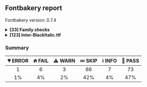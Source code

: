 ## Fontbakery report

Fontbakery version: 0.7.4

<details>
<summary><b>[33] Family checks</b></summary>
<details>
<summary>🔥 <b>FAIL:</b> Check font has a license.</summary>

* [com.google.fonts/check/family/has_license](https://font-bakery.readthedocs.io/en/latest/fontbakery/profiles/googlefonts.html#com.google.fonts/check/family/has_license)
* 🔥 **FAIL** No license file was found. Please add an OFL.txt or a LICENSE.txt file. If you are running fontbakery on a Google Fonts upstream repo, which is fine, just make sure there is a temporary license file in the same folder. [code: no-license]

</details>
<details>
<summary>ℹ <b>INFO:</b> Do we have the latest version of FontBakery installed?</summary>

* [com.google.fonts/check/fontbakery_version](https://font-bakery.readthedocs.io/en/latest/fontbakery/profiles/universal.html#com.google.fonts/check/fontbakery_version)
* ℹ **INFO** fontbakery (0.7.8)  - Well designed Font QA tool, written in Python 3
  INSTALLED: 0.7.4
  LATEST:    0.7.8

* 🍞 **PASS** Font Bakery is up-to-date

</details>
<details>
<summary>🍞 <b>PASS:</b> Fonts have equal numbers of glyphs?</summary>

* [com.google.fonts/check/family/equal_numbers_of_glyphs](https://font-bakery.readthedocs.io/en/latest/fontbakery/profiles/googlefonts.html#com.google.fonts/check/family/equal_numbers_of_glyphs)
* 🍞 **PASS** All font files in this family have an equal total ammount of glyphs.

</details>
<details>
<summary>🍞 <b>PASS:</b> Fonts have equal glyph names?</summary>

* [com.google.fonts/check/family/equal_glyph_names](https://font-bakery.readthedocs.io/en/latest/fontbakery/profiles/googlefonts.html#com.google.fonts/check/family/equal_glyph_names)
* 🍞 **PASS** All font files have identical glyph names.

</details>
<details>
<summary>🍞 <b>PASS:</b> All tabular figures must have the same width across the RIBBI-family.</summary>

* [com.google.fonts/check/family/tnum_horizontal_metrics](https://font-bakery.readthedocs.io/en/latest/fontbakery/profiles/googlefonts.html#com.google.fonts/check/family/tnum_horizontal_metrics)
* 🍞 **PASS** OK

</details>
<details>
<summary>🍞 <b>PASS:</b> Does font file include unacceptable control character glyphs?</summary>

* [com.google.fonts/check/family/control_chars](https://font-bakery.readthedocs.io/en/latest/fontbakery/profiles/googlefonts.html#com.google.fonts/check/family/control_chars)
* 🍞 **PASS** Unacceptable control characters were not identified.

</details>
<details>
<summary>🍞 <b>PASS:</b> Checking all files are in the same directory.</summary>

* [com.google.fonts/check/family/single_directory](https://font-bakery.readthedocs.io/en/latest/fontbakery/profiles/universal.html#com.google.fonts/check/family/single_directory)
* 🍞 **PASS** All files are in the same directory.

</details>
<details>
<summary>🍞 <b>PASS:</b> Is the command `ftxvalidator` (Apple Font Tool Suite) available?</summary>

* [com.google.fonts/check/ftxvalidator_is_available](https://font-bakery.readthedocs.io/en/latest/fontbakery/profiles/universal.html#com.google.fonts/check/ftxvalidator_is_available)
* 🍞 **PASS** ftxvalidator is available.

</details>
<details>
<summary>🍞 <b>PASS:</b> Each font in a family must have the same vertical metrics values.</summary>

* [com.google.fonts/check/family/vertical_metrics](https://font-bakery.readthedocs.io/en/latest/fontbakery/profiles/universal.html#com.google.fonts/check/family/vertical_metrics)
* 🍞 **PASS** Vertical metrics are the same across the family

</details>
<details>
<summary>🍞 <b>PASS:</b> Fonts have equal unicode encodings?</summary>

* [com.google.fonts/check/family/equal_unicode_encodings](https://font-bakery.readthedocs.io/en/latest/fontbakery/profiles/cmap.html#com.google.fonts/check/family/equal_unicode_encodings)
* 🍞 **PASS** Fonts have equal unicode encodings.

</details>
<details>
<summary>🍞 <b>PASS:</b> Make sure all font files have the same version value.</summary>

* [com.google.fonts/check/family/equal_font_versions](https://font-bakery.readthedocs.io/en/latest/fontbakery/profiles/head.html#com.google.fonts/check/family/equal_font_versions)
* 🍞 **PASS** All font files have the same version.

</details>
<details>
<summary>🍞 <b>PASS:</b> Fonts have consistent PANOSE proportion?</summary>

* [com.google.fonts/check/family/panose_proportion](https://font-bakery.readthedocs.io/en/latest/fontbakery/profiles/os2.html#com.google.fonts/check/family/panose_proportion)
* 🍞 **PASS** Fonts have consistent PANOSE proportion.

</details>
<details>
<summary>🍞 <b>PASS:</b> Fonts have consistent PANOSE family type?</summary>

* [com.google.fonts/check/family/panose_familytype](https://font-bakery.readthedocs.io/en/latest/fontbakery/profiles/os2.html#com.google.fonts/check/family/panose_familytype)
* 🍞 **PASS** Fonts have consistent PANOSE family type.

</details>
<details>
<summary>🍞 <b>PASS:</b> Check that OS/2.fsSelection bold & italic settings are unique for each NameID1</summary>

* [com.adobe.fonts/check/family/bold_italic_unique_for_nameid1](https://font-bakery.readthedocs.io/en/latest/fontbakery/profiles/os2.html#com.adobe.fonts/check/family/bold_italic_unique_for_nameid1)
* 🍞 **PASS** The OS/2.fsSelection bold & italic settings were unique within each compatible family group.

</details>
<details>
<summary>🍞 <b>PASS:</b> Fonts have consistent underline thickness?</summary>

* [com.google.fonts/check/family/underline_thickness](https://font-bakery.readthedocs.io/en/latest/fontbakery/profiles/post.html#com.google.fonts/check/family/underline_thickness)
* 🍞 **PASS** Fonts have consistent underline thickness.

</details>
<details>
<summary>🍞 <b>PASS:</b> Verify that each group of fonts with the same nameID 1 has maximum of 4 fonts</summary>

* [com.adobe.fonts/check/family/max_4_fonts_per_family_name](https://font-bakery.readthedocs.io/en/latest/fontbakery/profiles/name.html#com.adobe.fonts/check/family/max_4_fonts_per_family_name)
* 🍞 **PASS** There were no more than 4 fonts per family name.

</details>
<details>
<summary>💤 <b>SKIP:</b> Does DESCRIPTION file contain broken links?</summary>

* [com.google.fonts/check/description/broken_links](https://font-bakery.readthedocs.io/en/latest/fontbakery/profiles/googlefonts.html#com.google.fonts/check/description/broken_links)
* 💤 **SKIP** Unfulfilled Conditions: description

</details>
<details>
<summary>💤 <b>SKIP:</b> Is this a proper HTML snippet?</summary>

* [com.google.fonts/check/description/valid_html](https://font-bakery.readthedocs.io/en/latest/fontbakery/profiles/googlefonts.html#com.google.fonts/check/description/valid_html)
* 💤 **SKIP** Unfulfilled Conditions: descfile

</details>
<details>
<summary>💤 <b>SKIP:</b> DESCRIPTION.en_us.html must have more than 200 bytes.</summary>

* [com.google.fonts/check/description/min_length](https://font-bakery.readthedocs.io/en/latest/fontbakery/profiles/googlefonts.html#com.google.fonts/check/description/min_length)
* 💤 **SKIP** Unfulfilled Conditions: description

</details>
<details>
<summary>💤 <b>SKIP:</b> DESCRIPTION.en_us.html must have less than 1000 bytes.</summary>

* [com.google.fonts/check/description/max_length](https://font-bakery.readthedocs.io/en/latest/fontbakery/profiles/googlefonts.html#com.google.fonts/check/description/max_length)
* 💤 **SKIP** Unfulfilled Conditions: description

</details>
<details>
<summary>💤 <b>SKIP:</b> Check METADATA.pb parse correctly. </summary>

* [com.google.fonts/check/metadata/parses](https://font-bakery.readthedocs.io/en/latest/fontbakery/profiles/googlefonts.html#com.google.fonts/check/metadata/parses)
* 💤 **SKIP** Font family at 'static' lacks a METADATA.pb file.

</details>
<details>
<summary>💤 <b>SKIP:</b> Font designer field in METADATA.pb must not be 'unknown'.</summary>

* [com.google.fonts/check/metadata/unknown_designer](https://font-bakery.readthedocs.io/en/latest/fontbakery/profiles/googlefonts.html#com.google.fonts/check/metadata/unknown_designer)
* 💤 **SKIP** Unfulfilled Conditions: family_metadata

</details>
<details>
<summary>💤 <b>SKIP:</b> Multiple values in font designer field in METADATA.pb must be separated by commas.</summary>

* [com.google.fonts/check/metadata/designer_values](https://font-bakery.readthedocs.io/en/latest/fontbakery/profiles/googlefonts.html#com.google.fonts/check/metadata/designer_values)
* 💤 **SKIP** Unfulfilled Conditions: family_metadata

</details>
<details>
<summary>💤 <b>SKIP:</b> METADATA.pb: check if fonts field only has unique "full_name" values.</summary>

* [com.google.fonts/check/metadata/unique_full_name_values](https://font-bakery.readthedocs.io/en/latest/fontbakery/profiles/googlefonts.html#com.google.fonts/check/metadata/unique_full_name_values)
* 💤 **SKIP** Unfulfilled Conditions: family_metadata

</details>
<details>
<summary>💤 <b>SKIP:</b> METADATA.pb: check if fonts field only contains unique style:weight pairs.</summary>

* [com.google.fonts/check/metadata/unique_weight_style_pairs](https://font-bakery.readthedocs.io/en/latest/fontbakery/profiles/googlefonts.html#com.google.fonts/check/metadata/unique_weight_style_pairs)
* 💤 **SKIP** Unfulfilled Conditions: family_metadata

</details>
<details>
<summary>💤 <b>SKIP:</b> METADATA.pb license is "APACHE2", "UFL" or "OFL"?</summary>

* [com.google.fonts/check/metadata/license](https://font-bakery.readthedocs.io/en/latest/fontbakery/profiles/googlefonts.html#com.google.fonts/check/metadata/license)
* 💤 **SKIP** Unfulfilled Conditions: family_metadata

</details>
<details>
<summary>💤 <b>SKIP:</b> METADATA.pb should contain at least "menu" and "latin" subsets.</summary>

* [com.google.fonts/check/metadata/menu_and_latin](https://font-bakery.readthedocs.io/en/latest/fontbakery/profiles/googlefonts.html#com.google.fonts/check/metadata/menu_and_latin)
* 💤 **SKIP** Unfulfilled Conditions: family_metadata

</details>
<details>
<summary>💤 <b>SKIP:</b> METADATA.pb subsets should be alphabetically ordered.</summary>

* [com.google.fonts/check/metadata/subsets_order](https://font-bakery.readthedocs.io/en/latest/fontbakery/profiles/googlefonts.html#com.google.fonts/check/metadata/subsets_order)
* 💤 **SKIP** Unfulfilled Conditions: family_metadata

</details>
<details>
<summary>💤 <b>SKIP:</b> METADATA.pb: Copyright notice is the same in all fonts?</summary>

* [com.google.fonts/check/metadata/copyright](https://font-bakery.readthedocs.io/en/latest/fontbakery/profiles/googlefonts.html#com.google.fonts/check/metadata/copyright)
* 💤 **SKIP** Unfulfilled Conditions: family_metadata

</details>
<details>
<summary>💤 <b>SKIP:</b> Check that METADATA.pb family values are all the same.</summary>

* [com.google.fonts/check/metadata/familyname](https://font-bakery.readthedocs.io/en/latest/fontbakery/profiles/googlefonts.html#com.google.fonts/check/metadata/familyname)
* 💤 **SKIP** Unfulfilled Conditions: family_metadata

</details>
<details>
<summary>💤 <b>SKIP:</b> METADATA.pb: According Google Fonts standards, families should have a Regular style.</summary>

* [com.google.fonts/check/metadata/has_regular](https://font-bakery.readthedocs.io/en/latest/fontbakery/profiles/googlefonts.html#com.google.fonts/check/metadata/has_regular)
* 💤 **SKIP** Unfulfilled Conditions: family_metadata

</details>
<details>
<summary>💤 <b>SKIP:</b> METADATA.pb: Regular should be 400.</summary>

* [com.google.fonts/check/metadata/regular_is_400](https://font-bakery.readthedocs.io/en/latest/fontbakery/profiles/googlefonts.html#com.google.fonts/check/metadata/regular_is_400)
* 💤 **SKIP** Unfulfilled Conditions: family_metadata, has_regular_style

</details>
<details>
<summary>💤 <b>SKIP:</b> Directory name in GFonts repo structure must match NameID 1 of the regular.</summary>

* [com.google.fonts/check/repo/dirname_matches_nameid_1](https://font-bakery.readthedocs.io/en/latest/fontbakery/profiles/googlefonts.html#com.google.fonts/check/repo/dirname_matches_nameid_1)
* 💤 **SKIP** Unfulfilled Conditions: gfonts_repo_structure

</details>
<br>
</details>
<details>
<summary><b>[123] Inter-BlackItalic.ttf</b></summary>
<details>
<summary>💔 <b>ERROR:</b> Checking with ftxvalidator.</summary>

* [com.google.fonts/check/ftxvalidator](https://font-bakery.readthedocs.io/en/latest/fontbakery/profiles/universal.html#com.google.fonts/check/ftxvalidator)
* 💔 **ERROR** ftxvalidator returned an error code. Output follows:

objc[76481]: Objective-C garbage collection is no longer supported.



</details>
<details>
<summary>🔥 <b>FAIL:</b> Check glyph coverage.</summary>

* [com.google.fonts/check/glyph_coverage](https://font-bakery.readthedocs.io/en/latest/fontbakery/profiles/googlefonts.html#com.google.fonts/check/glyph_coverage)
* 🔥 **FAIL** Missing required codepoints: 0x000D (CARRIAGE RETURN) and 0x2215 (DIVISION SLASH)

</details>
<details>
<summary>🔥 <b>FAIL:</b> Copyright notices match canonical pattern in fonts</summary>

* [com.google.fonts/check/font_copyright](https://font-bakery.readthedocs.io/en/latest/fontbakery/profiles/googlefonts.html#com.google.fonts/check/font_copyright)
* 🔥 **FAIL** Name Table entry: Copyright notices should match a pattern similar to: 'Copyright 2017 The Familyname Project Authors (git url)'
But instead we have got: 'Copyright 2019 the Inter project authors (https://github.com/rsms/inter)'

</details>
<details>
<summary>🔥 <b>FAIL:</b> Stricter unitsPerEm criteria for Google Fonts. </summary>

* [com.google.fonts/check/unitsperem_strict](https://font-bakery.readthedocs.io/en/latest/fontbakery/profiles/googlefonts.html#com.google.fonts/check/unitsperem_strict)
* 🔥 **FAIL** Font em size (unitsPerEm) is 2816. If possible, please consider using 1000 or even 2000 (which is ideal for Variable Fonts). The acceptable values for unitsPerEm, though, are: [16, 32, 64, 128, 256, 500, 512, 1000, 1024, 2000, 2048].

</details>
<details>
<summary>🔥 <b>FAIL:</b> Checking OS/2 usWinAscent & usWinDescent.</summary>

* [com.google.fonts/check/family/win_ascent_and_descent](https://font-bakery.readthedocs.io/en/latest/fontbakery/profiles/universal.html#com.google.fonts/check/family/win_ascent_and_descent)
* 🔥 **FAIL** OS/2.usWinAscent value should be equal or greater than 3098, but got 2728 instead [code: ascent]
* 🔥 **FAIL** OS/2.usWinDescent value should be equal or greater than 788, but got 680 instead [code: descent]

</details>
<details>
<summary>🔥 <b>FAIL:</b> Does the font have a DSIG table?</summary>

* [com.google.fonts/check/dsig](https://font-bakery.readthedocs.io/en/latest/fontbakery/profiles/dsig.html#com.google.fonts/check/dsig)
* 🔥 **FAIL** This font lacks a digital signature (DSIG table). Some applications may require one (even if only a dummy placeholder) in order to work properly. You can add a DSIG table by running the `gftools fix-dsig` script.

</details>
<details>
<summary>⚠ <b>WARN:</b> Check if each glyph has the recommended amount of contours.</summary>

* [com.google.fonts/check/contour_count](https://font-bakery.readthedocs.io/en/latest/fontbakery/profiles/googlefonts.html#com.google.fonts/check/contour_count)
* ⚠ **WARN** This check inspects the glyph outlines and detects the total number of contours in each of them. The expected values are infered from the typical ammounts of contours observed in a large collection of reference font families. The divergences listed below may simply indicate a significantly different design on some of your glyphs. On the other hand, some of these may flag actual bugs in the font such as glyphs mapped to an incorrect codepoint. Please consider reviewing the design and codepoint assignment of these to make sure they are correct.

The following glyphs do not have the recommended number of contours:

Glyph name: uni200C	Contours detected: 1	Expected: 0
Glyph name: uni200D	Contours detected: 1	Expected: 0
Glyph name: uni20A9	Contours detected: 5	Expected: 1, 3, 4 or 7
Glyph name: uni00D0	Contours detected: 3	Expected: 2
Glyph name: uni0105	Contours detected: 3	Expected: 2
Glyph name: uni0110	Contours detected: 3	Expected: 2
Glyph name: uni0111	Contours detected: 3	Expected: 2
Glyph name: uni0119	Contours detected: 3	Expected: 2
Glyph name: uni0127	Contours detected: 2	Expected: 1
Glyph name: uni0153	Contours detected: 4	Expected: 3
Glyph name: uni0166	Contours detected: 2	Expected: 1
Glyph name: uni0172	Contours detected: 2	Expected: 1
Glyph name: uni0173	Contours detected: 2	Expected: 1
Glyph name: uni0180	Contours detected: 3	Expected: 2
Glyph name: uni0189	Contours detected: 3	Expected: 2
Glyph name: uni0197	Contours detected: 2	Expected: 1
Glyph name: uni019A	Contours detected: 2	Expected: 1
Glyph name: uni01B5	Contours detected: 2	Expected: 1
Glyph name: uni01B6	Contours detected: 2	Expected: 1
Glyph name: uni01BB	Contours detected: 2	Expected: 1
Glyph name: uni01E5	Contours detected: 3	Expected: 2
Glyph name: uni01EA	Contours detected: 3	Expected: 2
Glyph name: uni01EB	Contours detected: 3	Expected: 2
Glyph name: uni01EC	Contours detected: 4	Expected: 3
Glyph name: uni01ED	Contours detected: 4	Expected: 3
Glyph name: uni2031	Contours detected: 7	Expected: 9
Glyph name: uni0228	Contours detected: 2	Expected: 1
Glyph name: uni0229	Contours detected: 3	Expected: 2
Glyph name: uni023A	Contours detected: 2	Expected: 3
Glyph name: uni023D	Contours detected: 2	Expected: 1
Glyph name: uni023E	Contours detected: 1	Expected: 2
Glyph name: uni0243	Contours detected: 4	Expected: 3
Glyph name: uni0248	Contours detected: 2	Expected: 1
Glyph name: uni0249	Contours detected: 3	Expected: 2
Glyph name: uni024D	Contours detected: 2	Expected: 1
Glyph name: uni204B	Contours detected: 1	Expected: 2
Glyph name: uni03B2	Contours detected: 1	Expected: 2
Glyph name: uni042E	Contours detected: 4	Expected: 2
Glyph name: uni0446	Contours detected: 2	Expected: 1
Glyph name: uni045B	Contours detected: 2	Expected: 1
Glyph name: uni0462	Contours detected: 3	Expected: 2
Glyph name: uni048C	Contours detected: 3	Expected: 2
Glyph name: uni0492	Contours detected: 2	Expected: 1
Glyph name: uni0493	Contours detected: 2	Expected: 1
Glyph name: uni0494	Contours detected: 2	Expected: 1
Glyph name: uni04A6	Contours detected: 2	Expected: 1
Glyph name: uni04B0	Contours detected: 2	Expected: 1
Glyph name: uni04FE	Contours detected: 2	Expected: 1
Glyph name: uni04FF	Contours detected: 2	Expected: 1
Glyph name: uni052F	Contours detected: 2	Expected: 1
Glyph name: uniE000	Contours detected: 8	Expected: 1
Glyph name: uni01C2	Contours detected: 3	Expected: 1
Glyph name: uni04B1	Contours detected: 2	Expected: 1
Glyph name: uni1D4D	Contours detected: 2	Expected: 3
Glyph name: uni1E08	Contours detected: 3	Expected: 2
Glyph name: uni1E09	Contours detected: 3	Expected: 2
Glyph name: uni1E1C	Contours detected: 3	Expected: 2
Glyph name: uni1E1D	Contours detected: 4	Expected: 3

</details>
<details>
<summary>⚠ <b>WARN:</b> Checking unitsPerEm value is reasonable.</summary>

* [com.google.fonts/check/unitsperem](https://font-bakery.readthedocs.io/en/latest/fontbakery/profiles/head.html#com.google.fonts/check/unitsperem)
* ⚠ **WARN** In order to optimize performance on some legacy renderers, the value of unitsPerEm at the head table should idealy be a power of between 16 to 16384. And values of 1000 and 2000 are also common and may be just fine as well. But we got upm=2816 instead.

</details>
<details>
<summary>⚠ <b>WARN:</b> Check for points out of bounds.</summary>

* [com.google.fonts/check/points_out_of_bounds](https://font-bakery.readthedocs.io/en/latest/fontbakery/profiles/glyf.html#com.google.fonts/check/points_out_of_bounds)
* ⚠ **WARN** The following glyphs have coordinates which are out of bounds:
[('uni01E0', 1996.0, 2988.48), ('uni01E0', 992.0, 2988.48), ('uni00CE', 3.553199999999947, 2232.0), ('uni1E3C', -92.44680000000017, -596.0), ('uni0418', 2114.0928, 2048.0), ('uni040D', 2114.0928, 2048.0), ('uni0419', 2114.0928, 2048.0), ('uni04E2', 2114.0928, 2048.0), ('uni04E4', 2114.0928, 2048.0), ('uni0376', 2206.0928, 2048.0), ('uni0230', 1996.0, 2988.48), ('uni0230', 992.0, 2988.48), ('uni01A7', 2.661100000000033, 301.0), ('uni01A7', 1884.382, 1620.0), ('uni1E70', 111.55319999999983, -596.0), ('uni01E1', 1624.0, 2340.48), ('uni01E1', 620.0, 2340.48), ('uni01E1.1', 1704.0, 2340.48), ('uni01E1.1', 700.0, 2340.48), ('uni018C', 1894.0928, 2048.0), ('uni1E13', -116.44680000000017, -596.0), ('uni1E19', 3.5531999999998334, -596.0), ('uni0125', -0.44680000000005293, 2232.0), ('uni00EE', -80.44680000000005, 1720.0), ('uni1E3D', -432.44680000000017, -596.0), ('uni1E3D.ss02', -436.44680000000017, -596.0), ('uni0231', 1656.0, 2340.48), ('uni0231', 652.0, 2340.48), ('uni01A8', 16.620899999999892, 319.0), ('uni01A8', 1658.3898, 1318.0), ('uni1E71', -226.44680000000017, -596.0), ('uni042F', 1986.0928, 2048.0), ('uni025C', 4.620899999999892, 319.0), ('uni025E', 59.7337, 567.0), ('uni02C6', 393.55319999999995, 1720.0), ('uni0302', -1414.4468000000002, 1720.0), ('uni032D', -1802.4468000000002, -596.0), ('uni01B8', 1994.0928, 2048.0), ('uni01B8', -6.37519999999995, 168.0), ('uni01B9', -24.42100000000005, -110.0), ('dotmacroncomb.lc', -196.0, 2316.48), ('dotmacroncomb.lc', -1200.0, 2316.48), ('dotmacroncomb.cn', -108.0, 2864.48), ('dotmacroncomb.cn', -1112.0, 2864.48)]
This happens a lot when points are not extremes, which is usually bad. However, fixing this alert by adding points on extremes may do more harm than good, especially with italics, calligraphic-script, handwriting, rounded and other fonts. So it is common to ignore this message

</details>
<details>
<summary>💤 <b>SKIP:</b> Check copyright namerecords match license file.</summary>

* [com.google.fonts/check/name/license](https://font-bakery.readthedocs.io/en/latest/fontbakery/profiles/googlefonts.html#com.google.fonts/check/name/license)
* 💤 **SKIP** Unfulfilled Conditions: license

</details>
<details>
<summary>💤 <b>SKIP:</b> Font has ttfautohint params? </summary>

* [com.google.fonts/check/has_ttfautohint_params](https://font-bakery.readthedocs.io/en/latest/fontbakery/profiles/googlefonts.html#com.google.fonts/check/has_ttfautohint_params)
* 💤 **SKIP** Font appears to our heuristic as not hinted using ttfautohint.

</details>
<details>
<summary>💤 <b>SKIP:</b> METADATA.pb: Fontfamily is listed on Google Fonts API?</summary>

* [com.google.fonts/check/metadata/listed_on_gfonts](https://font-bakery.readthedocs.io/en/latest/fontbakery/profiles/googlefonts.html#com.google.fonts/check/metadata/listed_on_gfonts)
* 💤 **SKIP** Unfulfilled Conditions: family_metadata

</details>
<details>
<summary>💤 <b>SKIP:</b> Checks METADATA.pb font.name field matches family name declared on the name table.</summary>

* [com.google.fonts/check/metadata/nameid/family_name](https://font-bakery.readthedocs.io/en/latest/fontbakery/profiles/googlefonts.html#com.google.fonts/check/metadata/nameid/family_name)
* 💤 **SKIP** Unfulfilled Conditions: font_metadata

</details>
<details>
<summary>💤 <b>SKIP:</b> Checks METADATA.pb font.post_script_name matches postscript name declared on the name table.</summary>

* [com.google.fonts/check/metadata/nameid/post_script_name](https://font-bakery.readthedocs.io/en/latest/fontbakery/profiles/googlefonts.html#com.google.fonts/check/metadata/nameid/post_script_name)
* 💤 **SKIP** Unfulfilled Conditions: font_metadata

</details>
<details>
<summary>💤 <b>SKIP:</b> METADATA.pb font.full_name value matches fullname declared on the name table?</summary>

* [com.google.fonts/check/metadata/nameid/full_name](https://font-bakery.readthedocs.io/en/latest/fontbakery/profiles/googlefonts.html#com.google.fonts/check/metadata/nameid/full_name)
* 💤 **SKIP** Unfulfilled Conditions: font_metadata

</details>
<details>
<summary>💤 <b>SKIP:</b> METADATA.pb font.name value should be same as the family name declared on the name table.</summary>

* [com.google.fonts/check/metadata/nameid/font_name](https://font-bakery.readthedocs.io/en/latest/fontbakery/profiles/googlefonts.html#com.google.fonts/check/metadata/nameid/font_name)
* 💤 **SKIP** Unfulfilled Conditions: font_metadata

</details>
<details>
<summary>💤 <b>SKIP:</b> METADATA.pb font.full_name and font.post_script_name fields have equivalent values ?</summary>

* [com.google.fonts/check/metadata/match_fullname_postscript](https://font-bakery.readthedocs.io/en/latest/fontbakery/profiles/googlefonts.html#com.google.fonts/check/metadata/match_fullname_postscript)
* 💤 **SKIP** Unfulfilled Conditions: font_metadata

</details>
<details>
<summary>💤 <b>SKIP:</b> METADATA.pb font.filename and font.post_script_name fields have equivalent values?</summary>

* [com.google.fonts/check/metadata/match_filename_postscript](https://font-bakery.readthedocs.io/en/latest/fontbakery/profiles/googlefonts.html#com.google.fonts/check/metadata/match_filename_postscript)
* 💤 **SKIP** Unfulfilled Conditions: font_metadata

</details>
<details>
<summary>💤 <b>SKIP:</b> METADATA.pb font.name field contains font name in right format?</summary>

* [com.google.fonts/check/metadata/valid_name_values](https://font-bakery.readthedocs.io/en/latest/fontbakery/profiles/googlefonts.html#com.google.fonts/check/metadata/valid_name_values)
* 💤 **SKIP** Unfulfilled Conditions: font_metadata

</details>
<details>
<summary>💤 <b>SKIP:</b> METADATA.pb font.full_name field contains font name in right format?</summary>

* [com.google.fonts/check/metadata/valid_full_name_values](https://font-bakery.readthedocs.io/en/latest/fontbakery/profiles/googlefonts.html#com.google.fonts/check/metadata/valid_full_name_values)
* 💤 **SKIP** Unfulfilled Conditions: font_metadata

</details>
<details>
<summary>💤 <b>SKIP:</b> METADATA.pb font.filename field contains font name in right format?</summary>

* [com.google.fonts/check/metadata/valid_filename_values](https://font-bakery.readthedocs.io/en/latest/fontbakery/profiles/googlefonts.html#com.google.fonts/check/metadata/valid_filename_values)
* 💤 **SKIP** Unfulfilled Conditions: family_metadata

</details>
<details>
<summary>💤 <b>SKIP:</b> METADATA.pb font.post_script_name field contains font name in right format?</summary>

* [com.google.fonts/check/metadata/valid_post_script_name_values](https://font-bakery.readthedocs.io/en/latest/fontbakery/profiles/googlefonts.html#com.google.fonts/check/metadata/valid_post_script_name_values)
* 💤 **SKIP** Unfulfilled Conditions: font_metadata

</details>
<details>
<summary>💤 <b>SKIP:</b> Copyright notices match canonical pattern in METADATA.pb</summary>

* [com.google.fonts/check/metadata/valid_copyright](https://font-bakery.readthedocs.io/en/latest/fontbakery/profiles/googlefonts.html#com.google.fonts/check/metadata/valid_copyright)
* 💤 **SKIP** Unfulfilled Conditions: font_metadata

</details>
<details>
<summary>💤 <b>SKIP:</b> Copyright notice on METADATA.pb should not contain 'Reserved Font Name'.</summary>

* [com.google.fonts/check/metadata/reserved_font_name](https://font-bakery.readthedocs.io/en/latest/fontbakery/profiles/googlefonts.html#com.google.fonts/check/metadata/reserved_font_name)
* 💤 **SKIP** Unfulfilled Conditions: font_metadata

</details>
<details>
<summary>💤 <b>SKIP:</b> METADATA.pb: Copyright notice shouldn't exceed 500 chars.</summary>

* [com.google.fonts/check/metadata/copyright_max_length](https://font-bakery.readthedocs.io/en/latest/fontbakery/profiles/googlefonts.html#com.google.fonts/check/metadata/copyright_max_length)
* 💤 **SKIP** Unfulfilled Conditions: font_metadata

</details>
<details>
<summary>💤 <b>SKIP:</b> METADATA.pb: Filename is set canonically?</summary>

* [com.google.fonts/check/metadata/canonical_filename](https://font-bakery.readthedocs.io/en/latest/fontbakery/profiles/googlefonts.html#com.google.fonts/check/metadata/canonical_filename)
* 💤 **SKIP** Unfulfilled Conditions: font_metadata, canonical_filename

</details>
<details>
<summary>💤 <b>SKIP:</b> METADATA.pb font.style "italic" matches font internals?</summary>

* [com.google.fonts/check/metadata/italic_style](https://font-bakery.readthedocs.io/en/latest/fontbakery/profiles/googlefonts.html#com.google.fonts/check/metadata/italic_style)
* 💤 **SKIP** Unfulfilled Conditions: font_metadata

</details>
<details>
<summary>💤 <b>SKIP:</b> METADATA.pb font.style "normal" matches font internals?</summary>

* [com.google.fonts/check/metadata/normal_style](https://font-bakery.readthedocs.io/en/latest/fontbakery/profiles/googlefonts.html#com.google.fonts/check/metadata/normal_style)
* 💤 **SKIP** Unfulfilled Conditions: font_metadata

</details>
<details>
<summary>💤 <b>SKIP:</b> METADATA.pb font.name and font.full_name fields match the values declared on the name table?</summary>

* [com.google.fonts/check/metadata/nameid/family_and_full_names](https://font-bakery.readthedocs.io/en/latest/fontbakery/profiles/googlefonts.html#com.google.fonts/check/metadata/nameid/family_and_full_names)
* 💤 **SKIP** Unfulfilled Conditions: font_metadata

</details>
<details>
<summary>💤 <b>SKIP:</b> METADATA.pb: Check if fontname is not camel cased.</summary>

* [com.google.fonts/check/metadata/fontname_not_camel_cased](https://font-bakery.readthedocs.io/en/latest/fontbakery/profiles/googlefonts.html#com.google.fonts/check/metadata/fontname_not_camel_cased)
* 💤 **SKIP** Unfulfilled Conditions: font_metadata

</details>
<details>
<summary>💤 <b>SKIP:</b> METADATA.pb: Check font name is the same as family name.</summary>

* [com.google.fonts/check/metadata/match_name_familyname](https://font-bakery.readthedocs.io/en/latest/fontbakery/profiles/googlefonts.html#com.google.fonts/check/metadata/match_name_familyname)
* 💤 **SKIP** Unfulfilled Conditions: family_metadata, font_metadata

</details>
<details>
<summary>💤 <b>SKIP:</b> METADATA.pb: Check that font weight has a canonical value.</summary>

* [com.google.fonts/check/metadata/canonical_weight_value](https://font-bakery.readthedocs.io/en/latest/fontbakery/profiles/googlefonts.html#com.google.fonts/check/metadata/canonical_weight_value)
* 💤 **SKIP** Unfulfilled Conditions: font_metadata

</details>
<details>
<summary>💤 <b>SKIP:</b> Checking OS/2 usWeightClass matches weight specified at METADATA.pb.</summary>

* [com.google.fonts/check/metadata/os2_weightclass](https://font-bakery.readthedocs.io/en/latest/fontbakery/profiles/googlefonts.html#com.google.fonts/check/metadata/os2_weightclass)
* 💤 **SKIP** Unfulfilled Conditions: font_metadata

</details>
<details>
<summary>💤 <b>SKIP:</b> METADATA.pb weight matches postScriptName.</summary>

* [com.google.fonts/check/metadata/match_weight_postscript](https://font-bakery.readthedocs.io/en/latest/fontbakery/profiles/googlefonts.html#com.google.fonts/check/metadata/match_weight_postscript)
* 💤 **SKIP** Unfulfilled Conditions: font_metadata

</details>
<details>
<summary>💤 <b>SKIP:</b> METADATA.pb: Font styles are named canonically?</summary>

* [com.google.fonts/check/metatada/canonical_style_names](https://font-bakery.readthedocs.io/en/latest/fontbakery/profiles/googlefonts.html#com.google.fonts/check/metatada/canonical_style_names)
* 💤 **SKIP** Unfulfilled Conditions: font_metadata

</details>
<details>
<summary>💤 <b>SKIP:</b> Version number has increased since previous release on Google Fonts?</summary>

* [com.google.fonts/check/version_bump](https://font-bakery.readthedocs.io/en/latest/fontbakery/profiles/googlefonts.html#com.google.fonts/check/version_bump)
* 💤 **SKIP** Unfulfilled Conditions: api_gfonts_ttFont, github_gfonts_ttFont

</details>
<details>
<summary>💤 <b>SKIP:</b> Glyphs are similiar to Google Fonts version?</summary>

* [com.google.fonts/check/production_glyphs_similarity](https://font-bakery.readthedocs.io/en/latest/fontbakery/profiles/googlefonts.html#com.google.fonts/check/production_glyphs_similarity)
* 💤 **SKIP** Unfulfilled Conditions: api_gfonts_ttFont

</details>
<details>
<summary>💤 <b>SKIP:</b> Check font has same encoded glyphs as version hosted on fonts.google.com</summary>

* [com.google.fonts/check/production_encoded_glyphs](https://font-bakery.readthedocs.io/en/latest/fontbakery/profiles/googlefonts.html#com.google.fonts/check/production_encoded_glyphs)
* 💤 **SKIP** Unfulfilled Conditions: api_gfonts_ttFont

</details>
<details>
<summary>💤 <b>SKIP:</b> Copyright field for this font on METADATA.pb matches all copyright notice entries on the name table ?</summary>

* [com.google.fonts/check/metadata/nameid/copyright](https://font-bakery.readthedocs.io/en/latest/fontbakery/profiles/googlefonts.html#com.google.fonts/check/metadata/nameid/copyright)
* 💤 **SKIP** Unfulfilled Conditions: font_metadata

</details>
<details>
<summary>💤 <b>SKIP:</b> Check a static ttf can be generated from a variable font. </summary>

* [com.google.fonts/check/varfont/generate_static](https://font-bakery.readthedocs.io/en/latest/fontbakery/profiles/googlefonts.html#com.google.fonts/check/varfont/generate_static)
* 💤 **SKIP** Unfulfilled Conditions: is_variable_font

</details>
<details>
<summary>💤 <b>SKIP:</b> Check that variable fonts have an HVAR table. </summary>

* [com.google.fonts/check/varfont/has_HVAR](https://font-bakery.readthedocs.io/en/latest/fontbakery/profiles/googlefonts.html#com.google.fonts/check/varfont/has_HVAR)
* 💤 **SKIP** Unfulfilled Conditions: is_variable_font

</details>
<details>
<summary>💤 <b>SKIP:</b> All name entries referenced by fvar instances exist on the name table?</summary>

* [com.google.fonts/check/fvar_name_entries](https://font-bakery.readthedocs.io/en/latest/fontbakery/profiles/googlefonts.html#com.google.fonts/check/fvar_name_entries)
* 💤 **SKIP** Unfulfilled Conditions: is_variable_font

</details>
<details>
<summary>💤 <b>SKIP:</b> A variable font must have named instances.</summary>

* [com.google.fonts/check/varfont_has_instances](https://font-bakery.readthedocs.io/en/latest/fontbakery/profiles/googlefonts.html#com.google.fonts/check/varfont_has_instances)
* 💤 **SKIP** Unfulfilled Conditions: is_variable_font

</details>
<details>
<summary>💤 <b>SKIP:</b> Variable font weight coordinates must be multiples of 100.</summary>

* [com.google.fonts/check/varfont_weight_instances](https://font-bakery.readthedocs.io/en/latest/fontbakery/profiles/googlefonts.html#com.google.fonts/check/varfont_weight_instances)
* 💤 **SKIP** Unfulfilled Conditions: is_variable_font

</details>
<details>
<summary>💤 <b>SKIP:</b> Are there caret positions declared for every ligature?</summary>

* [com.google.fonts/check/ligature_carets](https://font-bakery.readthedocs.io/en/latest/fontbakery/profiles/googlefonts.html#com.google.fonts/check/ligature_carets)
* 💤 **SKIP** Unfulfilled Conditions: ligature_glyphs

</details>
<details>
<summary>💤 <b>SKIP:</b> Is there kerning info for non-ligated sequences?</summary>

* [com.google.fonts/check/kerning_for_non_ligated_sequences](https://font-bakery.readthedocs.io/en/latest/fontbakery/profiles/googlefonts.html#com.google.fonts/check/kerning_for_non_ligated_sequences)
* 💤 **SKIP** Unfulfilled Conditions: ligatures

</details>
<details>
<summary>💤 <b>SKIP:</b> Check if the vertical metrics of a family are similar to the same family hosted on Google Fonts.</summary>

* [com.google.fonts/check/vertical_metrics_regressions](https://font-bakery.readthedocs.io/en/latest/fontbakery/profiles/googlefonts.html#com.google.fonts/check/vertical_metrics_regressions)
* 💤 **SKIP** Unfulfilled Conditions: remote_styles

</details>
<details>
<summary>💤 <b>SKIP:</b> Is the CFF subr/gsubr call depth > 10?</summary>

* [com.adobe.fonts/check/cff_call_depth](https://font-bakery.readthedocs.io/en/latest/fontbakery/profiles/cff.html#com.adobe.fonts/check/cff_call_depth)
* 💤 **SKIP** Unfulfilled Conditions: is_cff

</details>
<details>
<summary>💤 <b>SKIP:</b> Is the CFF2 subr/gsubr call depth > 10?</summary>

* [com.adobe.fonts/check/cff2_call_depth](https://font-bakery.readthedocs.io/en/latest/fontbakery/profiles/cff.html#com.adobe.fonts/check/cff2_call_depth)
* 💤 **SKIP** Unfulfilled Conditions: is_cff2

</details>
<details>
<summary>💤 <b>SKIP:</b> CFF table FontName must match name table ID 6 (PostScript name).</summary>

* [com.adobe.fonts/check/name/postscript_vs_cff](https://font-bakery.readthedocs.io/en/latest/fontbakery/profiles/name.html#com.adobe.fonts/check/name/postscript_vs_cff)
* 💤 **SKIP** Unfulfilled Conditions: is_cff

</details>
<details>
<summary>💤 <b>SKIP:</b> Monospace font has hhea.advanceWidthMax equal to each glyph's advanceWidth?</summary>

* [com.google.fonts/check/monospace_max_advancewidth](https://font-bakery.readthedocs.io/en/latest/fontbakery/profiles/hhea.html#com.google.fonts/check/monospace_max_advancewidth)
* 💤 **SKIP** Font is not monospaced.

</details>
<details>
<summary>💤 <b>SKIP:</b> The variable font 'wght' (Weight) axis coordinate must be 400 on the 'Regular' instance.</summary>

* [com.google.fonts/check/varfont/regular_wght_coord](https://font-bakery.readthedocs.io/en/latest/fontbakery/profiles/fvar.html#com.google.fonts/check/varfont/regular_wght_coord)
* 💤 **SKIP** Unfulfilled Conditions: is_variable_font, regular_wght_coord

</details>
<details>
<summary>💤 <b>SKIP:</b> The variable font 'wdth' (Width) axis coordinate must be 100 on the 'Regular' instance.</summary>

* [com.google.fonts/check/varfont/regular_wdth_coord](https://font-bakery.readthedocs.io/en/latest/fontbakery/profiles/fvar.html#com.google.fonts/check/varfont/regular_wdth_coord)
* 💤 **SKIP** Unfulfilled Conditions: is_variable_font, regular_wdth_coord

</details>
<details>
<summary>💤 <b>SKIP:</b> The variable font 'slnt' (Slant) axis coordinate must be zero on the 'Regular' instance.</summary>

* [com.google.fonts/check/varfont/regular_slnt_coord](https://font-bakery.readthedocs.io/en/latest/fontbakery/profiles/fvar.html#com.google.fonts/check/varfont/regular_slnt_coord)
* 💤 **SKIP** Unfulfilled Conditions: is_variable_font, regular_slnt_coord

</details>
<details>
<summary>💤 <b>SKIP:</b> The variable font 'ital' (Italic) axis coordinate must be zero on the 'Regular' instance.</summary>

* [com.google.fonts/check/varfont/regular_ital_coord](https://font-bakery.readthedocs.io/en/latest/fontbakery/profiles/fvar.html#com.google.fonts/check/varfont/regular_ital_coord)
* 💤 **SKIP** Unfulfilled Conditions: is_variable_font, regular_ital_coord

</details>
<details>
<summary>💤 <b>SKIP:</b> The variable font 'opsz' (Optical Size) axis coordinate should be between 9 and 13 on the 'Regular' instance.</summary>

* [com.google.fonts/check/varfont/regular_opsz_coord](https://font-bakery.readthedocs.io/en/latest/fontbakery/profiles/fvar.html#com.google.fonts/check/varfont/regular_opsz_coord)
* 💤 **SKIP** Unfulfilled Conditions: is_variable_font, regular_opsz_coord

</details>
<details>
<summary>💤 <b>SKIP:</b> The variable font 'wght' (Weight) axis coordinate must be 700 on the 'Bold' instance.</summary>

* [com.google.fonts/check/varfont/bold_wght_coord](https://font-bakery.readthedocs.io/en/latest/fontbakery/profiles/fvar.html#com.google.fonts/check/varfont/bold_wght_coord)
* 💤 **SKIP** Unfulfilled Conditions: is_variable_font, bold_wght_coord

</details>
<details>
<summary>💤 <b>SKIP:</b> The variable font 'wght' (Weight) axis coordinate must be within spec range of 1 to 1000 on all instances.</summary>

* [com.google.fonts/check/wght_valid_range](https://font-bakery.readthedocs.io/en/latest/fontbakery/profiles/fvar.html#com.google.fonts/check/wght_valid_range)
* 💤 **SKIP** Unfulfilled Conditions: is_variable_font

</details>
<details>
<summary>ℹ <b>INFO:</b> Show hinting filesize impact.</summary>

* [com.google.fonts/check/hinting_impact](https://font-bakery.readthedocs.io/en/latest/fontbakery/profiles/googlefonts.html#com.google.fonts/check/hinting_impact)
* ℹ **INFO** Hinting filesize impact:

|  | static/Inter-BlackItalic.ttf |
|:--- | ---:|
| Dehinted Size | 258.8kb |
| Hinted Size | 352.5kb |
| Increase | 93.7kb |
| Change   | 36.2 % |


</details>
<details>
<summary>ℹ <b>INFO:</b> Font has old ttfautohint applied?</summary>

* [com.google.fonts/check/old_ttfautohint](https://font-bakery.readthedocs.io/en/latest/fontbakery/profiles/googlefonts.html#com.google.fonts/check/old_ttfautohint)
* ℹ **INFO** Could not detect which version of ttfautohint was used in this font. It is typically specified as a comment in the font version entries of the 'name' table. Such font version strings are currently: ['Version 3.006;git-d17014579']

</details>
<details>
<summary>ℹ <b>INFO:</b> EPAR table present in font?</summary>

* [com.google.fonts/check/epar](https://font-bakery.readthedocs.io/en/latest/fontbakery/profiles/googlefonts.html#com.google.fonts/check/epar)
* ℹ **INFO** EPAR table not present in font. To learn more see https://github.com/googlefonts/fontbakery/issues/818

</details>
<details>
<summary>ℹ <b>INFO:</b> Is 'gasp' table set to optimize rendering?</summary>

* [com.google.fonts/check/gasp](https://font-bakery.readthedocs.io/en/latest/fontbakery/profiles/googlefonts.html#com.google.fonts/check/gasp)
* ℹ **INFO** These are the ppm ranges declared on the gasp table:

PPM <= 65535:
	flag = 0x0F
	- Use gridfitting
	- Use grayscale rendering
	- Use gridfitting with ClearType symmetric smoothing
	- Use smoothing along multiple axes with ClearType®

* 🍞 **PASS** 'gasp' table is correctly set, with one gaspRange:value of 0xFFFF:0x0F.

</details>
<details>
<summary>ℹ <b>INFO:</b> Check for font-v versioning </summary>

* [com.google.fonts/check/fontv](https://font-bakery.readthedocs.io/en/latest/fontbakery/profiles/googlefonts.html#com.google.fonts/check/fontv)
* ℹ **INFO** Version string is: "Version 3.006;git-d17014579"
The version string must ideally include a git commit hash and either a 'dev' or a 'release' suffix such as in the example below:
"Version 1.3; git-0d08353-release"

</details>
<details>
<summary>ℹ <b>INFO:</b> Font contains all required tables?</summary>

* [com.google.fonts/check/required_tables](https://font-bakery.readthedocs.io/en/latest/fontbakery/profiles/universal.html#com.google.fonts/check/required_tables)
* ℹ **INFO** This font contains the following optional tables [GPOS, cvt , fpgm, loca, prep, GSUB, gasp]
* 🍞 **PASS** Font contains all required tables.

</details>
<details>
<summary>🍞 <b>PASS:</b> Checking file is named canonically.</summary>

* [com.google.fonts/check/canonical_filename](https://font-bakery.readthedocs.io/en/latest/fontbakery/profiles/googlefonts.html#com.google.fonts/check/canonical_filename)
* 🍞 **PASS** static/Inter-BlackItalic.ttf is named canonically.

</details>
<details>
<summary>🍞 <b>PASS:</b> Checking OS/2 fsType.</summary>

* [com.google.fonts/check/fstype](https://font-bakery.readthedocs.io/en/latest/fontbakery/profiles/googlefonts.html#com.google.fonts/check/fstype)
* 🍞 **PASS** OS/2 fsType is properly set to zero.

</details>
<details>
<summary>🍞 <b>PASS:</b> Checking OS/2 achVendID.</summary>

* [com.google.fonts/check/vendor_id](https://font-bakery.readthedocs.io/en/latest/fontbakery/profiles/googlefonts.html#com.google.fonts/check/vendor_id)
* 🍞 **PASS** OS/2 VendorID 'RSMS' looks good!

</details>
<details>
<summary>🍞 <b>PASS:</b> Substitute copyright, registered and trademark symbols in name table entries.</summary>

* [com.google.fonts/check/name/unwanted_chars](https://font-bakery.readthedocs.io/en/latest/fontbakery/profiles/googlefonts.html#com.google.fonts/check/name/unwanted_chars)
* 🍞 **PASS** No need to substitute copyright, registered and trademark symbols in name table entries of this font.

</details>
<details>
<summary>🍞 <b>PASS:</b> Checking OS/2 usWeightClass.</summary>

* [com.google.fonts/check/usweightclass](https://font-bakery.readthedocs.io/en/latest/fontbakery/profiles/googlefonts.html#com.google.fonts/check/usweightclass)
* 🍞 **PASS** OS/2 usWeightClass value looks good!

</details>
<details>
<summary>🍞 <b>PASS:</b> "License URL matches License text on name table?</summary>

* [com.google.fonts/check/name/license_url](https://font-bakery.readthedocs.io/en/latest/fontbakery/profiles/googlefonts.html#com.google.fonts/check/name/license_url)
* 🍞 **PASS** Font has a valid license URL in NAME table.

</details>
<details>
<summary>🍞 <b>PASS:</b> Description strings in the name table must not exceed 200 characters.</summary>

* [com.google.fonts/check/name/description_max_length](https://font-bakery.readthedocs.io/en/latest/fontbakery/profiles/googlefonts.html#com.google.fonts/check/name/description_max_length)
* 🍞 **PASS** All description name records have reasonably small lengths.

</details>
<details>
<summary>🍞 <b>PASS:</b> Version format is correct in 'name' table?</summary>

* [com.google.fonts/check/name/version_format](https://font-bakery.readthedocs.io/en/latest/fontbakery/profiles/googlefonts.html#com.google.fonts/check/name/version_format)
* 🍞 **PASS** Version format in NAME table entries is correct.

</details>
<details>
<summary>🍞 <b>PASS:</b> Make sure family name does not begin with a digit.</summary>

* [com.google.fonts/check/name/familyname_first_char](https://font-bakery.readthedocs.io/en/latest/fontbakery/profiles/googlefonts.html#com.google.fonts/check/name/familyname_first_char)
* 🍞 **PASS** Font family name first character is not a digit.

</details>
<details>
<summary>🍞 <b>PASS:</b> Font has all expected currency sign characters?</summary>

* [com.google.fonts/check/currency_chars](https://font-bakery.readthedocs.io/en/latest/fontbakery/profiles/googlefonts.html#com.google.fonts/check/currency_chars)
* 🍞 **PASS** Font has all expected currency sign characters.

</details>
<details>
<summary>🍞 <b>PASS:</b> Are there non-ASCII characters in ASCII-only NAME table entries?</summary>

* [com.google.fonts/check/name/ascii_only_entries](https://font-bakery.readthedocs.io/en/latest/fontbakery/profiles/googlefonts.html#com.google.fonts/check/name/ascii_only_entries)
* 🍞 **PASS** None of the ASCII-only NAME table entries contain non-ASCII characteres.

</details>
<details>
<summary>🍞 <b>PASS:</b> Checking OS/2 fsSelection value.</summary>

* [com.google.fonts/check/fsselection](https://font-bakery.readthedocs.io/en/latest/fontbakery/profiles/googlefonts.html#com.google.fonts/check/fsselection)
* 🍞 **PASS** OS/2 fsSelection REGULAR bit is properly set.
* 🍞 **PASS** OS/2 fsSelection ITALIC bit is properly set.
* 🍞 **PASS** OS/2 fsSelection BOLD bit is properly set.

</details>
<details>
<summary>🍞 <b>PASS:</b> Checking post.italicAngle value.</summary>

* [com.google.fonts/check/italic_angle](https://font-bakery.readthedocs.io/en/latest/fontbakery/profiles/googlefonts.html#com.google.fonts/check/italic_angle)
* 🍞 **PASS** Value of post.italicAngle is -9.4 with style='BlackItalic'.

</details>
<details>
<summary>🍞 <b>PASS:</b> Checking head.macStyle value.</summary>

* [com.google.fonts/check/mac_style](https://font-bakery.readthedocs.io/en/latest/fontbakery/profiles/googlefonts.html#com.google.fonts/check/mac_style)
* 🍞 **PASS** head macStyle ITALIC bit is properly set.
* 🍞 **PASS** head macStyle BOLD bit is properly set.

</details>
<details>
<summary>🍞 <b>PASS:</b> Font has all mandatory 'name' table entries ?</summary>

* [com.google.fonts/check/name/mandatory_entries](https://font-bakery.readthedocs.io/en/latest/fontbakery/profiles/googlefonts.html#com.google.fonts/check/name/mandatory_entries)
* 🍞 **PASS** Font contains values for all mandatory name table entries.

</details>
<details>
<summary>🍞 <b>PASS:</b> Check name table: FONT_FAMILY_NAME entries. </summary>

* [com.google.fonts/check/name/familyname](https://font-bakery.readthedocs.io/en/latest/fontbakery/profiles/googlefonts.html#com.google.fonts/check/name/familyname)
* 🍞 **PASS** FONT_FAMILY_NAME entries are all good.

</details>
<details>
<summary>🍞 <b>PASS:</b> Check name table: FONT_SUBFAMILY_NAME entries. </summary>

* [com.google.fonts/check/name/subfamilyname](https://font-bakery.readthedocs.io/en/latest/fontbakery/profiles/googlefonts.html#com.google.fonts/check/name/subfamilyname)
* 🍞 **PASS** FONT_SUBFAMILY_NAME entries are all good.

</details>
<details>
<summary>🍞 <b>PASS:</b> Check name table: FULL_FONT_NAME entries. </summary>

* [com.google.fonts/check/name/fullfontname](https://font-bakery.readthedocs.io/en/latest/fontbakery/profiles/googlefonts.html#com.google.fonts/check/name/fullfontname)
* 🍞 **PASS** FULL_FONT_NAME entries are all good.

</details>
<details>
<summary>🍞 <b>PASS:</b> Check name table: POSTSCRIPT_NAME entries. </summary>

* [com.google.fonts/check/name/postscriptname](https://font-bakery.readthedocs.io/en/latest/fontbakery/profiles/googlefonts.html#com.google.fonts/check/name/postscriptname)
* 🍞 **PASS** POSTCRIPT_NAME entries are all good.

</details>
<details>
<summary>🍞 <b>PASS:</b> Check name table: TYPOGRAPHIC_FAMILY_NAME entries. </summary>

* [com.google.fonts/check/name/typographicfamilyname](https://font-bakery.readthedocs.io/en/latest/fontbakery/profiles/googlefonts.html#com.google.fonts/check/name/typographicfamilyname)
* 🍞 **PASS** TYPOGRAPHIC_FAMILY_NAME entries are all good.

</details>
<details>
<summary>🍞 <b>PASS:</b> Check name table: TYPOGRAPHIC_SUBFAMILY_NAME entries. </summary>

* [com.google.fonts/check/name/typographicsubfamilyname](https://font-bakery.readthedocs.io/en/latest/fontbakery/profiles/googlefonts.html#com.google.fonts/check/name/typographicsubfamilyname)
* 🍞 **PASS** TYPOGRAPHIC_SUBFAMILY_NAME entries are all good.

</details>
<details>
<summary>🍞 <b>PASS:</b> Length of copyright notice must not exceed 500 characters. </summary>

* [com.google.fonts/check/name/copyright_length](https://font-bakery.readthedocs.io/en/latest/fontbakery/profiles/googlefonts.html#com.google.fonts/check/name/copyright_length)
* 🍞 **PASS** All copyright notice name entries on the 'name' table are shorter than 500 characters.

</details>
<details>
<summary>🍞 <b>PASS:</b> Font enables smart dropout control in "prep" table instructions?</summary>

* [com.google.fonts/check/smart_dropout](https://font-bakery.readthedocs.io/en/latest/fontbakery/profiles/googlefonts.html#com.google.fonts/check/smart_dropout)
* 🍞 **PASS** 'prep' table contains instructions enabling smart dropout control.

</details>
<details>
<summary>🍞 <b>PASS:</b> There must not be VTT Talk sources in the font.</summary>

* [com.google.fonts/check/vttclean](https://font-bakery.readthedocs.io/en/latest/fontbakery/profiles/googlefonts.html#com.google.fonts/check/vttclean)
* 🍞 **PASS** There are no tables with VTT Talk sources embedded in the font.

</details>
<details>
<summary>🍞 <b>PASS:</b> Are there unwanted Apple tables?</summary>

* [com.google.fonts/check/aat](https://font-bakery.readthedocs.io/en/latest/fontbakery/profiles/googlefonts.html#com.google.fonts/check/aat)
* 🍞 **PASS** There are no unwanted AAT tables.

</details>
<details>
<summary>🍞 <b>PASS:</b> PPEM must be an integer on hinted fonts.</summary>

* [com.google.fonts/check/integer_ppem_if_hinted](https://font-bakery.readthedocs.io/en/latest/fontbakery/profiles/googlefonts.html#com.google.fonts/check/integer_ppem_if_hinted)
* 🍞 **PASS** OK

</details>
<details>
<summary>🍞 <b>PASS:</b> Combined length of family and style must not exceed 27 characters.</summary>

* [com.google.fonts/check/name/family_and_style_max_length](https://font-bakery.readthedocs.io/en/latest/fontbakery/profiles/googlefonts.html#com.google.fonts/check/name/family_and_style_max_length)
* 🍞 **PASS** All name entries are good.

</details>
<details>
<summary>🍞 <b>PASS:</b> Name table records must not have trailing spaces.</summary>

* [com.google.fonts/check/name/trailing_spaces](https://font-bakery.readthedocs.io/en/latest/fontbakery/profiles/universal.html#com.google.fonts/check/name/trailing_spaces)
* 🍞 **PASS** No trailing spaces on name table entries.

</details>
<details>
<summary>🍞 <b>PASS:</b> Checking OS/2 Metrics match hhea Metrics.</summary>

* [com.google.fonts/check/os2_metrics_match_hhea](https://font-bakery.readthedocs.io/en/latest/fontbakery/profiles/universal.html#com.google.fonts/check/os2_metrics_match_hhea)
* 🍞 **PASS** OS/2.sTypoAscender/Descender values match hhea.ascent/descent.

</details>
<details>
<summary>🍞 <b>PASS:</b> Checking with ots-sanitize.</summary>

* [com.google.fonts/check/ots](https://font-bakery.readthedocs.io/en/latest/fontbakery/profiles/universal.html#com.google.fonts/check/ots)
* 🍞 **PASS** ots-sanitize passed this file

</details>
<details>
<summary>🍞 <b>PASS:</b> Font contains .notdef as first glyph?</summary>

* [com.google.fonts/check/mandatory_glyphs](https://font-bakery.readthedocs.io/en/latest/fontbakery/profiles/universal.html#com.google.fonts/check/mandatory_glyphs)
* 🍞 **PASS** Font contains the .notdef glyph as the first glyph, it does not have a Unicode value assigned and contains a drawing.

</details>
<details>
<summary>🍞 <b>PASS:</b> Font contains glyphs for whitespace characters?</summary>

* [com.google.fonts/check/whitespace_glyphs](https://font-bakery.readthedocs.io/en/latest/fontbakery/profiles/universal.html#com.google.fonts/check/whitespace_glyphs)
* 🍞 **PASS** Font contains glyphs for whitespace characters.

</details>
<details>
<summary>🍞 <b>PASS:</b> Font has **proper** whitespace glyph names?</summary>

* [com.google.fonts/check/whitespace_glyphnames](https://font-bakery.readthedocs.io/en/latest/fontbakery/profiles/universal.html#com.google.fonts/check/whitespace_glyphnames)
* 🍞 **PASS** Font has **proper** whitespace glyph names.

</details>
<details>
<summary>🍞 <b>PASS:</b> Whitespace glyphs have ink?</summary>

* [com.google.fonts/check/whitespace_ink](https://font-bakery.readthedocs.io/en/latest/fontbakery/profiles/universal.html#com.google.fonts/check/whitespace_ink)
* 🍞 **PASS** There is no whitespace glyph with ink.

</details>
<details>
<summary>🍞 <b>PASS:</b> Are there unwanted tables?</summary>

* [com.google.fonts/check/unwanted_tables](https://font-bakery.readthedocs.io/en/latest/fontbakery/profiles/universal.html#com.google.fonts/check/unwanted_tables)
* 🍞 **PASS** There are no unwanted tables.

</details>
<details>
<summary>🍞 <b>PASS:</b> Glyph names are all valid?</summary>

* [com.google.fonts/check/valid_glyphnames](https://font-bakery.readthedocs.io/en/latest/fontbakery/profiles/universal.html#com.google.fonts/check/valid_glyphnames)
* 🍞 **PASS** Glyph names are all valid.

</details>
<details>
<summary>🍞 <b>PASS:</b> Font contains unique glyph names?</summary>

* [com.google.fonts/check/unique_glyphnames](https://font-bakery.readthedocs.io/en/latest/fontbakery/profiles/universal.html#com.google.fonts/check/unique_glyphnames)
* 🍞 **PASS** Font contains unique glyph names.

</details>
<details>
<summary>🍞 <b>PASS:</b> Checking with fontTools.ttx</summary>

* [com.google.fonts/check/ttx-roundtrip](https://font-bakery.readthedocs.io/en/latest/fontbakery/profiles/universal.html#com.google.fonts/check/ttx-roundtrip)
* 🍞 **PASS** Hey! It all looks good!

</details>
<details>
<summary>🍞 <b>PASS:</b> Check all glyphs have codepoints assigned.</summary>

* [com.google.fonts/check/all_glyphs_have_codepoints](https://font-bakery.readthedocs.io/en/latest/fontbakery/profiles/cmap.html#com.google.fonts/check/all_glyphs_have_codepoints)
* 🍞 **PASS** All glyphs have a codepoint value assigned.

</details>
<details>
<summary>🍞 <b>PASS:</b> Checking font version fields (head and name table).</summary>

* [com.google.fonts/check/font_version](https://font-bakery.readthedocs.io/en/latest/fontbakery/profiles/head.html#com.google.fonts/check/font_version)
* 🍞 **PASS** All font version fields match.

</details>
<details>
<summary>🍞 <b>PASS:</b> Check if OS/2 xAvgCharWidth is correct.</summary>

* [com.google.fonts/check/xavgcharwidth](https://font-bakery.readthedocs.io/en/latest/fontbakery/profiles/os2.html#com.google.fonts/check/xavgcharwidth)
* 🍞 **PASS** OS/2 xAvgCharWidth value is correct.

</details>
<details>
<summary>🍞 <b>PASS:</b> Check if OS/2 fsSelection matches head macStyle bold and italic bits.</summary>

* [com.adobe.fonts/check/fsselection_matches_macstyle](https://font-bakery.readthedocs.io/en/latest/fontbakery/profiles/os2.html#com.adobe.fonts/check/fsselection_matches_macstyle)
* 🍞 **PASS** The OS/2.fsSelection and head.macStyle bold and italic settings match.

</details>
<details>
<summary>🍞 <b>PASS:</b> Check code page character ranges</summary>

* [com.google.fonts/check/code_pages](https://font-bakery.readthedocs.io/en/latest/fontbakery/profiles/os2.html#com.google.fonts/check/code_pages)
* 🍞 **PASS** At least one code page is defined.

</details>
<details>
<summary>🍞 <b>PASS:</b> Font has correct post table version (2 for TTF, 3 for OTF)?</summary>

* [com.google.fonts/check/post_table_version](https://font-bakery.readthedocs.io/en/latest/fontbakery/profiles/post.html#com.google.fonts/check/post_table_version)
* 🍞 **PASS** Font has post table version 2.

</details>
<details>
<summary>🍞 <b>PASS:</b> Check name table for empty records.</summary>

* [com.adobe.fonts/check/name/empty_records](https://font-bakery.readthedocs.io/en/latest/fontbakery/profiles/name.html#com.adobe.fonts/check/name/empty_records)
* 🍞 **PASS** No empty name table records found.

</details>
<details>
<summary>🍞 <b>PASS:</b> Description strings in the name table must not contain copyright info.</summary>

* [com.google.fonts/check/name/no_copyright_on_description](https://font-bakery.readthedocs.io/en/latest/fontbakery/profiles/name.html#com.google.fonts/check/name/no_copyright_on_description)
* 🍞 **PASS** Description strings in the name table do not contain any copyright string.

</details>
<details>
<summary>🍞 <b>PASS:</b> Checking correctness of monospaced metadata.</summary>

* [com.google.fonts/check/monospace](https://font-bakery.readthedocs.io/en/latest/fontbakery/profiles/name.html#com.google.fonts/check/monospace)
* 🍞 **PASS** Font is not monospaced and all related metadata look good. [code: good]

</details>
<details>
<summary>🍞 <b>PASS:</b> Name table entries should not contain line-breaks.</summary>

* [com.google.fonts/check/name/line_breaks](https://font-bakery.readthedocs.io/en/latest/fontbakery/profiles/name.html#com.google.fonts/check/name/line_breaks)
* 🍞 **PASS** Name table entries are all single-line (no line-breaks found).

</details>
<details>
<summary>🍞 <b>PASS:</b> Does full font name begin with the font family name?</summary>

* [com.google.fonts/check/name/match_familyname_fullfont](https://font-bakery.readthedocs.io/en/latest/fontbakery/profiles/name.html#com.google.fonts/check/name/match_familyname_fullfont)
* 🍞 **PASS** Full font name begins with the font family name.

</details>
<details>
<summary>🍞 <b>PASS:</b> Font follows the family naming recommendations?</summary>

* [com.google.fonts/check/family_naming_recommendations](https://font-bakery.readthedocs.io/en/latest/fontbakery/profiles/name.html#com.google.fonts/check/family_naming_recommendations)
* 🍞 **PASS** Font follows the family naming recommendations.

</details>
<details>
<summary>🍞 <b>PASS:</b> Name table strings must not contain the string 'Reserved Font Name'.</summary>

* [com.google.fonts/check/name/rfn](https://font-bakery.readthedocs.io/en/latest/fontbakery/profiles/name.html#com.google.fonts/check/name/rfn)
* 🍞 **PASS** None of the name table strings contain "Reserved Font Name".

</details>
<details>
<summary>🍞 <b>PASS:</b> Name table ID 6 (PostScript name) must be consistent across platforms.</summary>

* [com.adobe.fonts/check/name/postscript_name_consistency](https://font-bakery.readthedocs.io/en/latest/fontbakery/profiles/name.html#com.adobe.fonts/check/name/postscript_name_consistency)
* 🍞 **PASS** Entries in the 'name' table for ID 6 (PostScript name) are consistent.

</details>
<details>
<summary>🍞 <b>PASS:</b> Does the number of glyphs in the loca table match the maxp table?</summary>

* [com.google.fonts/check/loca/maxp_num_glyphs](https://font-bakery.readthedocs.io/en/latest/fontbakery/profiles/loca.html#com.google.fonts/check/loca/maxp_num_glyphs)
* 🍞 **PASS** 'loca' table matches numGlyphs in 'maxp' table.

</details>
<details>
<summary>🍞 <b>PASS:</b> Checking Vertical Metric Linegaps.</summary>

* [com.google.fonts/check/linegaps](https://font-bakery.readthedocs.io/en/latest/fontbakery/profiles/hhea.html#com.google.fonts/check/linegaps)
* 🍞 **PASS** OS/2 sTypoLineGap and hhea lineGap are both 0.

</details>
<details>
<summary>🍞 <b>PASS:</b> MaxAdvanceWidth is consistent with values in the Hmtx and Hhea tables?</summary>

* [com.google.fonts/check/maxadvancewidth](https://font-bakery.readthedocs.io/en/latest/fontbakery/profiles/hhea.html#com.google.fonts/check/maxadvancewidth)
* 🍞 **PASS** MaxAdvanceWidth is consistent with values in the Hmtx and Hhea tables.

</details>
<details>
<summary>🍞 <b>PASS:</b> Whitespace and non-breaking space have the same width?</summary>

* [com.google.fonts/check/whitespace_widths](https://font-bakery.readthedocs.io/en/latest/fontbakery/profiles/hmtx.html#com.google.fonts/check/whitespace_widths)
* 🍞 **PASS** Whitespace and non-breaking space have the same width.

</details>
<details>
<summary>🍞 <b>PASS:</b> Does GPOS table have kerning information?</summary>

* [com.google.fonts/check/gpos_kerning_info](https://font-bakery.readthedocs.io/en/latest/fontbakery/profiles/gpos.html#com.google.fonts/check/gpos_kerning_info)
* 🍞 **PASS** GPOS table has got kerning information.

</details>
<details>
<summary>🍞 <b>PASS:</b> Is there a "kern" table declared in the font?</summary>

* [com.google.fonts/check/kern_table](https://font-bakery.readthedocs.io/en/latest/fontbakery/profiles/kern.html#com.google.fonts/check/kern_table)
* 🍞 **PASS** Font does not declare an optional "kern" table.

</details>
<details>
<summary>🍞 <b>PASS:</b> Is there any unused data at the end of the glyf table?</summary>

* [com.google.fonts/check/glyf_unused_data](https://font-bakery.readthedocs.io/en/latest/fontbakery/profiles/glyf.html#com.google.fonts/check/glyf_unused_data)
* 🍞 **PASS** There is no unused data at the end of the glyf table.

</details>
<br>
</details>

### Summary

| 💔 ERROR | 🔥 FAIL | ⚠ WARN | 💤 SKIP | ℹ INFO | 🍞 PASS |
|:-----:|:----:|:----:|:----:|:----:|:----:|
| 1 | 6 | 3 | 66 | 7 | 73 |
| 1% | 4% | 2% | 42% | 4% | 47% |
